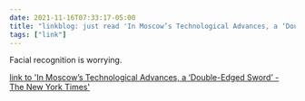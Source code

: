 ```yaml
---
date: 2021-11-16T07:33:17-05:00
title: "linkblog: just read 'In Moscow’s Technological Advances, a ‘Double-Edged Sword’ - The New York Times'"
tags: ["link"]
---
```

Facial recognition is worrying.
 
[link to 'In Moscow’s Technological Advances, a ‘Double-Edged Sword’ - The New York Times'](https://www.nytimes.com/2021/11/16/world/europe/moscow-face-pay-technology-privacy.html)
